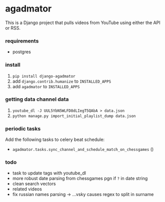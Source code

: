 # agadmator

This is a Django project that pulls videos from YouTube using
either the API or RSS.

### requirements

- postgres

### install

1. `pip install django-agadmator`
1. add `django.contrib.humanize` to `INSTALLED_APPS`
1. add `agadmator` to `INSTALLED_APPS`

### getting data channel data

1. `youtube_dl -J UUL5YbN5WLFD8dLIegT5QAbA > data.json`
1. `python manage.py import_initial_playlist_dump data.json`

### periodic tasks

Add the following tasks to celery beat schedule:

- `agadmator.tasks.sync_channel_and_schedule_match_on_chessgames` ()

### todo

- task to update tags with youtube_dl
- more robust date parsing from chessgames pgn if `?` in date string
- clean search vectors
- related videos
- fix russian names parsing -> ...vsky causes regex to split in surname